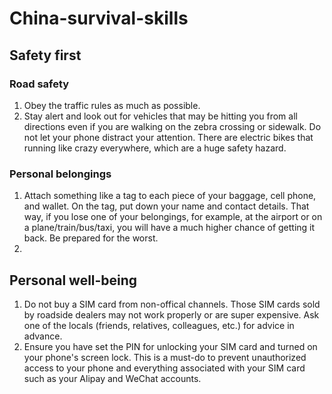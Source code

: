 # China-survival-skills

## Safety first
### Road safety
1. Obey the traffic rules as much as possible.
2. Stay alert and look out for vehicles that may be hitting you from all directions even if you are walking on the zebra crossing or sidewalk. Do not let your phone distract your attention. There are electric bikes that running like crazy everywhere, which are a huge safety hazard.
### Personal belongings
1. Attach something like a tag to each piece of your baggage, cell phone, and wallet. On the tag, put down your name and contact details. That way, if you lose one of your belongings, for example, at the airport or on a plane/train/bus/taxi, you will have a much higher chance of getting it back. Be prepared for the worst.
2. 
## Personal well-being
1. Do not buy a SIM card from non-offical channels. Those SIM cards sold by roadside dealers may not work properly or are super expensive. Ask one of the locals (friends, relatives, colleagues, etc.) for advice in advance.
2. Ensure you have set the PIN for unlocking your SIM card and turned on your phone's screen lock. This is a must-do to prevent unauthorized access to your phone and everything associated with your SIM card such as your Alipay and WeChat accounts.

